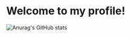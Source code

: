 # Welcome to my profile!
![Anurag's GitHub stats](https://github-readme-stats.vercel.app/api?username=AnyMinorDeerPanda&show_icons=true&bg_color=0,E16248,A7539E)



